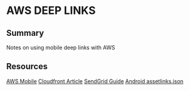 # AWS DEEP LINKS

## Summary

Notes on using mobile deep links with AWS

## Resources

[AWS Mobile](https://aws.amazon.com/blogs/mobile/deep-linking-track-mobile-engagement-users/)
[Cloudfront Article](https://customer.io/docs/universal-links)
[SendGrid Guide](https://sendgrid.com/docs/ui/sending-email/universal-links/)
[Android assetlinks.json](https://developer.android.com/training/app-links/verify-site-associations.html)
